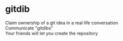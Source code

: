 # gitdib  
Claim ownership of a git idea in a real life conversation  
Communicate "gitdibs"  
Your friends will let you create the repository  
